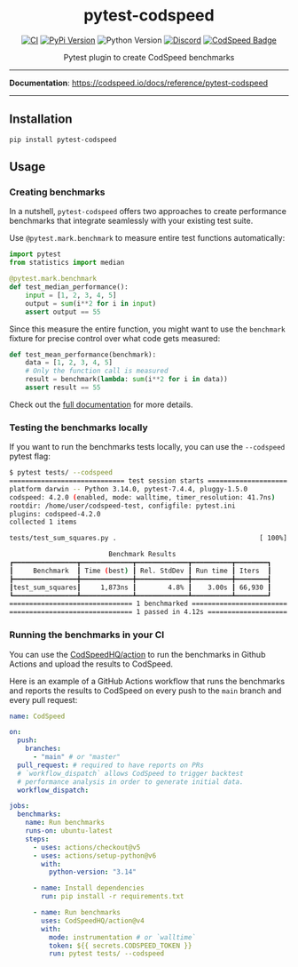 <div align="center">
<h1>pytest-codspeed</h1>

[![CI](https://github.com/CodSpeedHQ/pytest-codspeed/actions/workflows/ci.yml/badge.svg)](https://github.com/CodSpeedHQ/pytest-codspeed/actions/workflows/ci.yml)
[![PyPi Version](https://img.shields.io/pypi/v/pytest-codspeed?color=%2334D058&label=pypi)](https://pypi.org/project/pytest-codspeed)
![Python Version](https://img.shields.io/badge/python-3.9%20%7C%203.10%20%7C%203.11%20%7C%203.12%20%7C%203.13%20%7C%203.14-informational.svg)
[![Discord](https://img.shields.io/badge/chat%20on-discord-7289da.svg)](https://discord.com/invite/MxpaCfKSqF)
[![CodSpeed Badge](https://img.shields.io/endpoint?url=https://codspeed.io/badge.json)](https://codspeed.io/CodSpeedHQ/pytest-codspeed)

Pytest plugin to create CodSpeed benchmarks

</div>

---

**Documentation**: https://codspeed.io/docs/reference/pytest-codspeed

---

## Installation

```shell
pip install pytest-codspeed
```

## Usage

### Creating benchmarks

In a nutshell, `pytest-codspeed` offers two approaches to create performance benchmarks that integrate seamlessly with your existing test suite.

Use `@pytest.mark.benchmark` to measure entire test functions automatically:

```python
import pytest
from statistics import median

@pytest.mark.benchmark
def test_median_performance():
    input = [1, 2, 3, 4, 5]
    output = sum(i**2 for i in input)
    assert output == 55
```

Since this measure the entire function, you might want to use the `benchmark` fixture for precise control over what code gets measured:

```python
def test_mean_performance(benchmark):
    data = [1, 2, 3, 4, 5]
    # Only the function call is measured
    result = benchmark(lambda: sum(i**2 for i in data))
    assert result == 55
```

Check out the [full documentation](https://codspeed.io/docs/reference/pytest-codspeed) for more details.

### Testing the benchmarks locally

If you want to run the benchmarks tests locally, you can use the `--codspeed` pytest flag:

```sh
$ pytest tests/ --codspeed
============================= test session starts ====================
platform darwin -- Python 3.14.0, pytest-7.4.4, pluggy-1.5.0
codspeed: 4.2.0 (enabled, mode: walltime, timer_resolution: 41.7ns)
rootdir: /home/user/codspeed-test, configfile: pytest.ini
plugins: codspeed-4.2.0
collected 1 items

tests/test_sum_squares.py .                                    [ 100%]

                         Benchmark Results
┏━━━━━━━━━━━━━━━━┳━━━━━━━━━━━━━┳━━━━━━━━━━━━━┳━━━━━━━━━━┳━━━━━━━━┓
┃     Benchmark  ┃ Time (best) ┃ Rel. StdDev ┃ Run time ┃ Iters  ┃
┣━━━━━━━━━━━━━━━━╋━━━━━━━━━━━━━╋━━━━━━━━━━━━━╋━━━━━━━━━━╋━━━━━━━━┫
┃test_sum_squares┃     1,873ns ┃        4.8% ┃    3.00s ┃ 66,930 ┃
┗━━━━━━━━━━━━━━━━┻━━━━━━━━━━━━━┻━━━━━━━━━━━━━┻━━━━━━━━━━┻━━━━━━━━┛
=============================== 1 benchmarked ========================
=============================== 1 passed in 4.12s ====================
```

### Running the benchmarks in your CI

You can use the [CodSpeedHQ/action](https://github.com/CodSpeedHQ/action) to run the benchmarks in Github Actions and upload the results to CodSpeed.

Here is an example of a GitHub Actions workflow that runs the benchmarks and reports the results to CodSpeed on every push to the `main` branch and every pull request:

```yaml
name: CodSpeed

on:
  push:
    branches:
      - "main" # or "master"
  pull_request: # required to have reports on PRs
  # `workflow_dispatch` allows CodSpeed to trigger backtest
  # performance analysis in order to generate initial data.
  workflow_dispatch:

jobs:
  benchmarks:
    name: Run benchmarks
    runs-on: ubuntu-latest
    steps:
      - uses: actions/checkout@v5
      - uses: actions/setup-python@v6
        with:
          python-version: "3.14"

      - name: Install dependencies
        run: pip install -r requirements.txt

      - name: Run benchmarks
        uses: CodSpeedHQ/action@v4
        with:
          mode: instrumentation # or `walltime`
          token: ${{ secrets.CODSPEED_TOKEN }}
          run: pytest tests/ --codspeed
```

